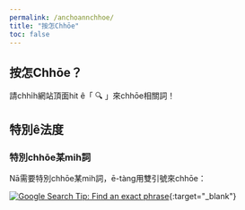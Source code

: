 ```yaml
---
permalink: /anchoannchhoe/
title: "按怎Chhōe"
toc: false
---
```


## 按怎Chhōe？

請chhi̍h網站頂面hit ê「 🔍 」來chhōe相關詞！

## 特別ê法度

### 特別chhōe某mih詞

Nā需要特別chhōe某mih詞，ē-tàng用雙引號來chhōe：

[![Google Search Tip: Find an exact phrase](https://img.youtube.com/vi/n16BVXzNSj8/0.jpg)](https://www.youtube.com/watch?v=n16BVXzNSj8 "Google Search Tip: Find an exact phrase"){:target="_blank"}
